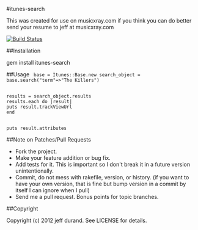 #itunes-search

This was created for use on musicxray.com if you think you can do better send your resume to jeff at musicxray.com

[![Build Status](https://travis-ci.org/johnnyiller/itunes-search.png?branch=master)](https://travis-ci.org/johnnyiller/itunes-search)

##Installation

gem install itunes-search
	
##Usage
<code>
base = Itunes::Base.new
search_object = base.search("term"=>"The Killers")
</code>
	
<code>
results = search_object.results
results.each do |result|
puts result.trackViewUrl
end
	
puts result.attributes
</code>


##Note on Patches/Pull Requests
 
* Fork the project.
* Make your feature addition or bug fix.
* Add tests for it. This is important so I don't break it in a
  future version unintentionally.
* Commit, do not mess with rakefile, version, or history.
  (if you want to have your own version, that is fine but bump version in a commit by itself I can ignore when I pull)
* Send me a pull request. Bonus points for topic branches.

##Copyright

Copyright (c) 2012 jeff durand. See LICENSE for details.

